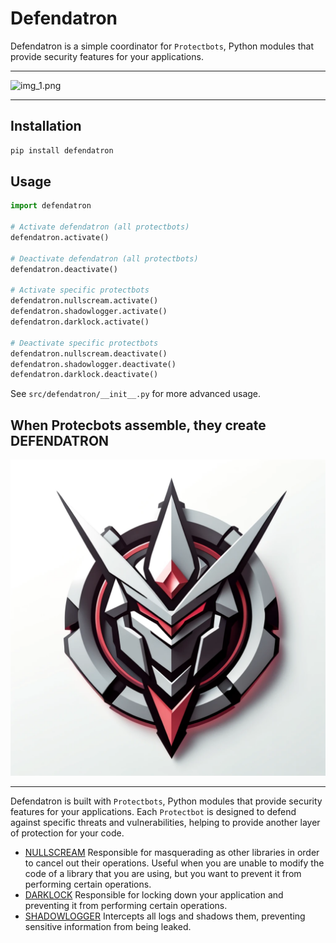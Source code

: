 # Defendatron

Defendatron is a simple coordinator for `Protectbots`, Python modules that provide security features for your applications.


---

![img_1.png](img.png)

---

## Installation

```bash
pip install defendatron
```

## Usage

```python
import defendatron

# Activate defendatron (all protectbots)
defendatron.activate()

# Deactivate defendatron (all protectbots)
defendatron.deactivate()

# Activate specific protectbots
defendatron.nullscream.activate()
defendatron.shadowlogger.activate()
defendatron.darklock.activate()

# Deactivate specific protectbots
defendatron.nullscream.deactivate()
defendatron.shadowlogger.deactivate()
defendatron.darklock.deactivate()
```

See `src/defendatron/__init__.py` for more advanced usage.

## When Protecbots assemble, they create DEFENDATRON
![img_2.png](img_1.png)

---

Defendatron is built with `Protectbots`, Python modules that provide security features for your applications. 
Each `Protectbot` is designed to defend against specific threats and vulnerabilities, 
helping to provide another layer of protection for your code. 

- [NULLSCREAM](https://github.com/Capsize-Games/nullscream) Responsible for masquerading as other libraries in order to cancel out their operations. Useful when you are unable to modify the code of a library that you are using, but you want to prevent it from performing certain operations.
- [DARKLOCK](https://github.com/Capsize-Games/darklock) Responsible for locking down your application and preventing it from performing certain operations.
- [SHADOWLOGGER](https://github.com/Capsize-Games/shadowlogger) Intercepts all logs and shadows them, preventing sensitive information from being leaked.
